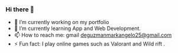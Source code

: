 ### Hi there 👋

- 🔭 I’m currently working on my portfolio
- 🌱 I’m currently learning App and Web Development.
- 📫 How to reach me: gmail deguzmanmarkangelo25@gmail.com
- ⚡ Fun fact: I play online games such as Valorant and Wild rift .
